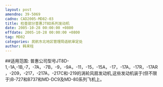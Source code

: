 ```yaml
---
layout: post
amendno: 39-5069
cadno: CAD2005-MD82-03
title: 检查部分普惠JT8D系列发动机
date: 2005-10-28 00:00:00 +0800
effdate: 2005-10-28 00:00:00 +0800
tag: MD82
categories: 民航东北地区管理局适航审定处
author: 韩来柱
---
```


##适用范围:
普惠公司型号JT8D-1,-1A,-1B,-7，-7A，-7B，-9，-9A，-11，-15，-15A，-17，-17A，-17R，-17AR，-209，-217，-217A，-217C和-219的涡轮风扇发动机,这些发动机装于(但不限于)B-727和B737和MD-DC9及MD-80系列飞机上。

